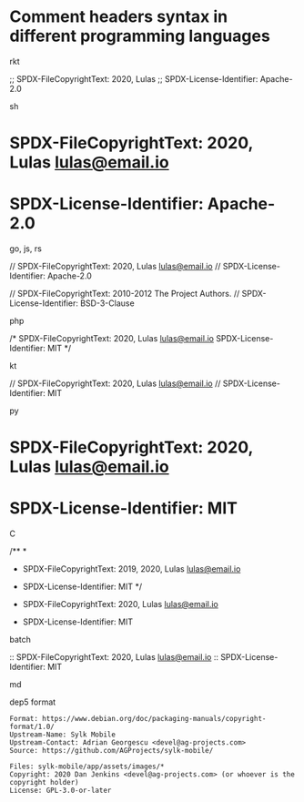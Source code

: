 <!--
SPDX-FileCopyrightText: 2020 lulas <lulas@email.org>
SPDX-License-Identifier: CC0-1.0
-->


# Comment headers syntax in different programming languages


rkt

;; SPDX-FileCopyrightText: 2020, Lulas <lulas AT email DOT org>
;; SPDX-License-Identifier: Apache-2.0


sh 

# SPDX-FileCopyrightText: 2020, Lulas <lulas@email.io>
# SPDX-License-Identifier: Apache-2.0


go, js, rs

// SPDX-FileCopyrightText: 2020, Lulas <lulas@email.io>
// SPDX-License-Identifier: Apache-2.0


// SPDX-FileCopyrightText: 2010-2012 The Project Authors. 
// SPDX-License-Identifier: BSD-3-Clause


php

/*
SPDX-FileCopyrightText: 2020, Lulas <lulas@email.io>
SPDX-License-Identifier: MIT
*/

kt

// SPDX-FileCopyrightText: 2020, Lulas <lulas@email.io>
// SPDX-License-Identifier: MIT


py

# SPDX-FileCopyrightText: 2020, Lulas <lulas@email.io>
# SPDX-License-Identifier: MIT


C

/**
 * 
 * SPDX-FileCopyrightText: 2019, 2020, Lulas <lulas@email.io>
 * SPDX-License-Identifier: MIT
 */



 * SPDX-FileCopyrightText: 2020, Lulas <lulas@email.io>
 * SPDX-License-Identifier: MIT


batch

:: SPDX-FileCopyrightText: 2020, Lulas <lulas@email.io>
:: SPDX-License-Identifier: MIT

md
<!--
SPDX-FileCopyrightText: 2020, Lulas <lulas@email.io>
SPDX-License-Identifier: MIT
-->

dep5 format

```
Format: https://www.debian.org/doc/packaging-manuals/copyright-format/1.0/
Upstream-Name: Sylk Mobile
Upstream-Contact: Adrian Georgescu <devel@ag-projects.com>
Source: https://github.com/AGProjects/sylk-mobile/
 
Files: sylk-mobile/app/assets/images/*
Copyright: 2020 Dan Jenkins <devel@ag-projects.com> (or whoever is the copyright holder)
License: GPL-3.0-or-later

```
